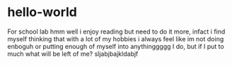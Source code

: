 # hello-world
For school lab
hmm well i enjoy reading but need to do it more, infact i find myself thinking that with a lot of my hobbies i always feel like im not doing enboguh or putting enough of myself into anythinggggg I do, but if I put to much what will be left of me?
sljabjbajkldabjf